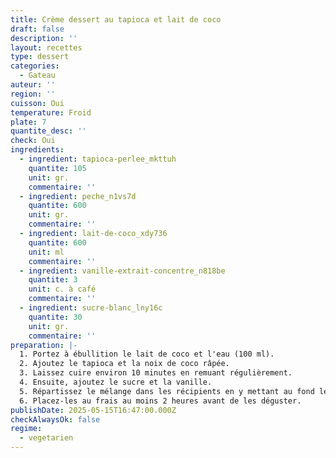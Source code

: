 ```yaml
---
title: Crème dessert au tapioca et lait de coco
draft: false
description: ''
layout: recettes
type: dessert
categories:
  - Gateau
auteur: ''
region: ''
cuisson: Oui
temperature: Froid
plate: 7
quantite_desc: ''
check: Oui
ingredients:
  - ingredient: tapioca-perlee_mkttuh
    quantite: 105
    unit: gr.
    commentaire: ''
  - ingredient: peche_n1vs7d
    quantite: 600
    unit: gr.
    commentaire: ''
  - ingredient: lait-de-coco_xdy736
    quantite: 600
    unit: ml
    commentaire: ''
  - ingredient: vanille-extrait-concentre_n818be
    quantite: 3
    unit: c. à café
    commentaire: ''
  - ingredient: sucre-blanc_lny16c
    quantite: 30
    unit: gr.
    commentaire: ''
preparation: |-
  1. Portez à ébullition le lait de coco et l'eau (100 ml).
  2. Ajoutez le tapioca et la noix de coco râpée.
  3. Laissez cuire environ 10 minutes en remuant régulièrement.
  4. Ensuite, ajoutez le sucre et la vanille.
  5. Répartissez le mélange dans les récipients en y mettant au fond les fruits.
  6. Placez-les au frais au moins 2 heures avant de les déguster.
publishDate: 2025-05-15T16:47:00.000Z
checkAlwaysOk: false
regime:
  - vegetarien
---
```


